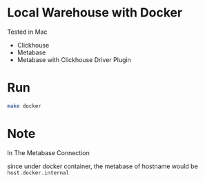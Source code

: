 # Local Warehouse with Docker

Tested in Mac

* Clickhouse
* Metabase
* Metabase with Clickhouse Driver Plugin

# Run

```bash
make docker
```


# Note

In The Metabase Connection

since under docker container, the metabase of hostname would be `host.docker.internal`
